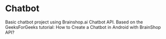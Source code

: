 # Chatbot
Basic chatbot project using Brainshop.ai Chatbot API.
Based on the GeeksForGeeks tutorial: How to Create a Chatbot in Android with BrainShop API?

